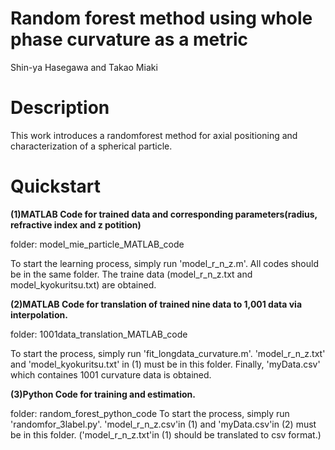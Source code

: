 # Random forest method using whole phase curvature as a metric

Shin-ya Hasegawa and Takao Miaki

# Description 

This work introduces a randomforest method for axial positioning and characterization of a spherical particle.

# Quickstart

**(1)MATLAB Code for trained data and corresponding parameters(radius, refractive index and z potition)**
 
folder: model_mie_particle_MATLAB_code

To start the learning process, simply run 'model_r_n_z.m'.
All codes should be in the same folder. 
The traine data (model_r_n_z.txt and model_kyokuritsu.txt) are obtained.

**(2)MATLAB Code for translation of trained nine data to 1,001 data via interpolation.**

folder: 1001data_translation_MATLAB_code

To start the process, simply run 'fit_longdata_curvature.m'.
'model_r_n_z.txt' and 'model_kyokuritsu.txt' in (1) must be in this folder.
Finally, 'myData.csv' which containes 1001 curvature data is obtained.

**(3)Python Code for training and estimation.**

folder: random_forest_python_code
To start the process, simply run 'randomfor_3label.py'.
'model_r_n_z.csv'in (1) and 'myData.csv'in (2) must be in this folder.
('model_r_n_z.txt'in (1) should be translated to csv format.)
